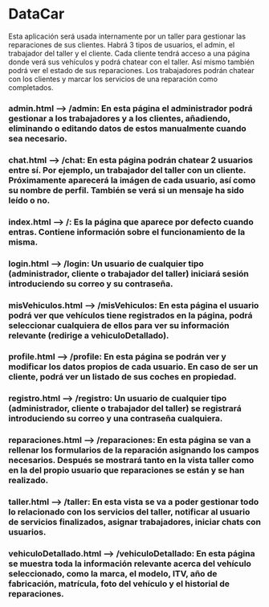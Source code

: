 # DataCar

Esta aplicación será usada internamente por un taller para gestionar las reparaciones de sus clientes.
Habrá 3 tipos de usuarios, el admin, el trabajador del taller y el cliente.
Cada cliente tendrá acceso a una página donde verá sus vehículos y podrá chatear con el taller. Así mismo también podrá ver el estado de sus reparaciones.
Los trabajadores podrán chatear con los clientes y marcar los servicios de una reparación como completados.


### admin.html --> /admin: En esta página el administrador podrá gestionar a los trabajadores y a los clientes, añadiendo, eliminando o editando datos de estos manualmente cuando sea necesario.

### chat.html --> /chat: En esta página podrán chatear 2 usuarios entre sí. Por ejemplo, un trabajador del taller con un cliente. Próximamente aparecerá la imágen de cada usuario, así como su nombre de perfil. También se verá si un mensaje ha sido leído o no.

### index.html --> /: Es la página que aparece por defecto cuando entras. Contiene información sobre el funcionamiento de la misma.

### login.html --> /login: Un usuario de cualquier tipo (administrador, cliente o trabajador del taller) iniciará sesión introduciendo su correo y su contraseña.

### misVehiculos.html --> /misVehiculos: En esta página el usuario podrá ver que vehículos tiene registrados en la página, podrá seleccionar cualquiera de ellos para ver su información relevante (redirige a vehiculoDetallado).

### profile.html --> /profile: En esta página se podrán ver y modificar los datos propios de cada usuario. En caso de ser un cliente, podrá ver un listado de sus coches en propiedad.

### registro.html --> /registro: Un usuario de cualquier tipo (administrador, cliente o trabajador del taller) se registrará introduciendo su correo y una contraseña cualquiera.

### reparaciones.html --> /reparaciones: En esta página se van a rellenar los formularios de la reparación asignando los campos necesarios. Después se mostrará tanto en la vista taller como en la del propio usuario que reparaciones se están y se han realizado.

### taller.html --> /taller: En esta vista se va a poder gestionar todo lo relacionado con los servicios del taller, notificar al usuario de servicios finalizados, asignar trabajadores, iniciar chats con usuarios.

### vehiculoDetallado.html --> /vehiculoDetallado: En esta página se muestra toda la información relevante acerca del vehículo seleccionado, como la marca, el modelo, ITV, año de fabricación, matrícula, foto del vehículo y el historial de reparaciones.
